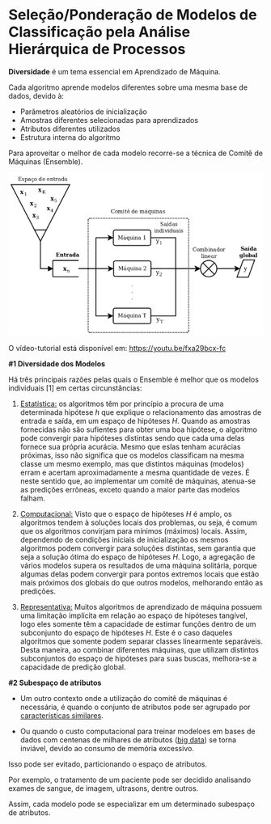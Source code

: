 
# Seleção/Ponderação de Modelos de Classificação pela Análise Hierárquica de Processos

**Diversidade** é um tema essencial em Aprendizado de Máquina. 

Cada algoritmo aprende modelos diferentes sobre uma mesma base de dados, devido à:

*   Parâmetros aleatórios de inicialização
*   Amostras diferentes selecionadas para aprendizados
*   Atributos diferentes utilizados
*   Estrutura interna do algoritmo

Para aproveitar o melhor de cada modelo recorre-se a técnica de Comitê de Máquinas (Ensemble).

<img src="ensemble.PNG">

O vídeo-tutorial está disponível em: https://youtu.be/fxa29bcx-fc

**#1 Diversidade dos Modelos**

Há três principais razões pelas quais o Ensemble é melhor que os modelos individuais [1] em certas circunstâncias:

1.   <u>Estatística:</u> os algoritmos têm por princípio a procura de uma determinada hipótese $h$ que explique o relacionamento das amostras de entrada e saída, em um espaço de hipóteses $H$. Quando as amostras fornecidas não são sufientes para obter uma boa hipótese, o algoritmo pode convergir para hipóteses distintas sendo que cada uma delas fornece sua própria acurácia. Mesmo que eslas tenham acurácias próximas, isso não significa que os modelos classificam na mesma classe um mesmo exemplo, mas que distintos máquinas (modelos) erram e acertam aproximadamente a mesma quantidade de vezes. É neste sentido que, ao implementar um comitê de máquinas, atenua-se as predições errôneas, exceto quando a maior parte das modelos falham.

2.   <u>Computacional:</u> Visto que o espaço de hipóteses $H$ é amplo, os algoritmos tendem à soluções locais dos problemas, ou seja, é comum que os algoritmos convirjam para mínimos (máximos) locais. Assim, dependendo de condições iniciais de inicialização os mesmos algoritmos podem convergir para soluções distintas, sem garantia que seja a solução ótima do espaço de hipóteses $H$. Logo, a agregação de vários modelos supera os resultados de uma máquina solitária, porque algumas delas podem convergir para pontos extremos locais que estão mais próximos dos globais do que outros modelos, melhorando então as predições.

3.   <u>Representativa:</u> Muitos algoritmos de aprendizado de máquina possuem uma limitação implícita em relação ao espaço de hipóteses tangível, logo eles somente têm a capacidade de estimar funções dentro de um subconjunto do espaço de hipóteses $H$. Este é o caso daqueles algoritmos que somente podem separar classes linearmente separáveis. Desta maneira, ao combinar diferentes máquinas, que utilizam distintos subconjuntos do espaço de hipóteses para suas buscas, melhora-se a capacidade de predição global.


**#2 Subespaço de atributos**

- Um outro contexto onde a utilização do comitê de máquinas é necessária, é quando o conjunto de atributos pode ser agrupado por <u>características similares</u>. 

- Ou quando o custo computacional para treinar modeloes em bases de dados com centenas de milhares de atributos (<u>big data</u>) se torna inviável, devido ao consumo de memória excessivo.

Isso pode ser evitado, particionando o espaço de atributos.

Por exemplo, o tratamento de um paciente pode ser decidido analisando exames de sangue, de imagem, ultrasons, dentre outros. 

Assim, cada modelo pode se especializar em um determinado subespaço de atributos.


